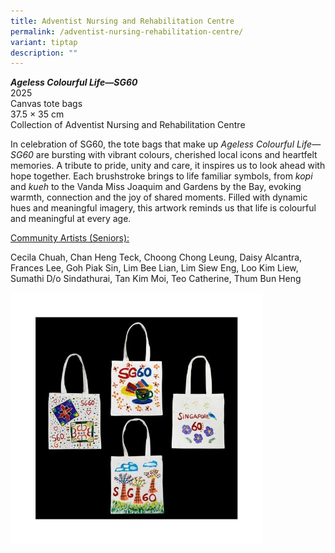 ```yaml
---
title: Adventist Nursing and Rehabilitation Centre
permalink: /adventist-nursing-rehabilitation-centre/
variant: tiptap
description: ""
---
```

<p><strong><em>Ageless Colourful Life—SG60</em></strong>
<br>2025
<br>Canvas tote bags
<br>37.5 × 35 cm
<br>Collection of Adventist Nursing and Rehabilitation Centre</p>
<p>In celebration of SG60, the tote bags that make up <em>Ageless Colourful Life—SG60</em> are
bursting with vibrant colours, cherished local icons and heartfelt memories.
A tribute to pride, unity and care, it inspires us to look ahead with hope
together. Each brushstroke brings to life familiar symbols, from <em>kopi</em> and <em>kueh</em> to
the Vanda Miss Joaquim and Gardens by the Bay, evoking warmth, connection
and the joy of shared moments. Filled with dynamic hues and meaningful
imagery, this artwork reminds us that life is colourful and meaningful
at every age.</p>
<p><u>Community Artists (Seniors):</u>
</p>
<p>Cecila Chuah, Chan Heng Teck, Choong Chong Leung, Daisy Alcantra, Frances
Lee, Goh Piak Sin, Lim Bee Lian, Lim Siew Eng, Loo Kim Liew, Sumathi D/o
Sindathurai, Tan Kim Moi, Teo Catherine, Thum Bun Heng</p>
<div class="isomer-image-wrapper">
<img style="width: 80%;" height="auto" width="100%" alt="" src="/images/Adventist.jpg">
</div>
<p></p>